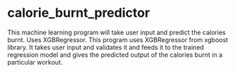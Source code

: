 # calorie_burnt_predictor
This machine learning program will take user input and predict the calories burnt. Uses XGBRegressor.
This program uses XGBRegressor from xgboost library. It takes user input and validates it and feeds it to the trained regression model and gives the predicted output
of the calories burnt in a particular workout.
